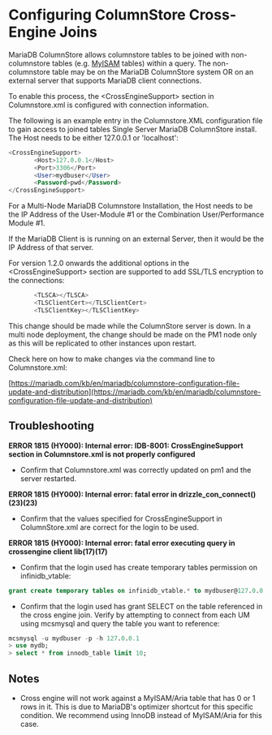 # Configuring ColumnStore Cross-Engine Joins

MariaDB ColumnStore allows columnstore tables to be joined with non-columnstore tables (e.g. [MyISAM](/kb/en/myisam/) tables) within a query. The non-columnstore table may be on the MariaDB ColumnStore system OR on an external server that supports MariaDB client connections.

To enable this process,  the &lt;CrossEngineSupport&gt; section in Columnstore.xml is configured with connection information.

The following is an example entry in the Columnstore.XML configuration file to gain access to joined tables Single Server MariaDB ColumnStore install. The Host needs to be either 127.0.0.1 or 'localhost':

```sql
<CrossEngineSupport>
       <Host>127.0.0.1</Host>
       <Port>3306</Port>
       <User>mydbuser</User>
       <Password>pwd</Password>
</CrossEngineSupport>
```

For a Multi-Node MariaDB Columnstore Installation, the Host needs to be the IP Address of the User-Module #1 or the Combination User/Performance Module #1.

If the MariaDB Client is is running on an external Server, then it would be the IP Address of that server.

For version 1.2.0 onwards the additional options in the &lt;CrossEngineSupport&gt; section are supported to add SSL/TLS encryption to the connections:

```sql
       <TLSCA></TLSCA>
       <TLSClientCert></TLSClientCert>
       <TLSClientKey></TLSClientKey>
```

This change should be made while the ColumnStore server is down. In a multi node deployment, the change should be made on the PM1 node only as this will be replicated to other instances upon restart.

Check here on how to make changes via the command line to Columnstore.xml:

[https://mariadb.com/kb/en/mariadb/columnstore-configuration-file-update-and-distribution](https://mariadb.com/kb/en/mariadb/columnstore-configuration-file-update-and-distribution)

## Troubleshooting

<strong> ERROR 1815 (HY000): Internal error: IDB-8001: CrossEngineSupport section in Columnstore.xml is not properly configured </strong> <br>

- Confirm that Columnstore.xml was correctly updated on pm1 and the server restarted.

<strong> ERROR 1815 (HY000): Internal error: fatal error in drizzle_con_connect()(23)(23) </strong>

- Confirm that the values specified for CrossEngineSupport in ColumnStore.xml are correct  for the login to be used.

<strong> ERROR 1815 (HY000): Internal error: fatal error executing query in crossengine client lib(17)(17) </strong>

- Confirm that the login used has create temporary tables permission on infinidb_vtable:

```sql
grant create temporary tables on infinidb_vtable.* to mydbuser@127.0.0.1;
```

- Confirm that the login used has grant SELECT on the table referenced in the cross engine join. Verify by attempting to connect from each UM using mcsmysql and query the table you want to reference:

```sql
mcsmysql -u mydbuser -p -h 127.0.0.1 
> use mydb;
> select * from innodb_table limit 10;
```

## Notes

- Cross engine will not work against a MyISAM/Aria table that has 0 or 1 rows in it. This is due to MariaDB's optimizer shortcut for this specific condition. We recommend using InnoDB instead of MyISAM/Aria for this case.